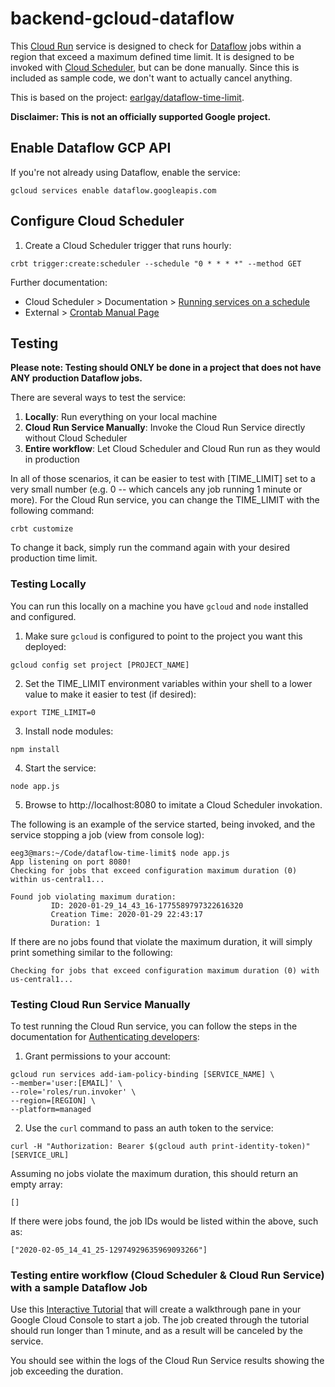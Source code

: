 # backend-gcloud-dataflow

This [Cloud Run](https://cloud.google.com/run/) service is designed to check for [Dataflow](https://cloud.google.com/dataflow/) jobs within a region that exceed a maximum defined time limit. It is designed to be invoked with [Cloud Scheduler](https://cloud.google.com/scheduler/), but can be done manually. Since this is included as sample code, we don't want to actually cancel anything.

This is based on the project: [earlgay/dataflow-time-limit](https://github.com/earlgay/dataflow-time-limit).

**Disclaimer: This is not an officially supported Google project.**

## Enable Dataflow GCP API

If you're not already using Dataflow, enable the service:

```
gcloud services enable dataflow.googleapis.com
```

## Configure Cloud Scheduler

1. Create a Cloud Scheduler trigger that runs hourly:

```
crbt trigger:create:scheduler --schedule "0 * * * *" --method GET
```

Further documentation:

-   Cloud Scheduler > Documentation > [Running services on a schedule](https://cloud.google.com/run/docs/triggering/using-scheduler)
-   External > [Crontab Manual Page](http://crontab.org/)

## Testing

**Please note: Testing should ONLY be done in a project that does not have ANY production Dataflow jobs.**

There are several ways to test the service:

1. **Locally**: Run everything on your local machine
2. **Cloud Run Service Manually**: Invoke the Cloud Run Service directly without Cloud Scheduler
3. **Entire workflow**: Let Cloud Scheduler and Cloud Run run as they would in production

In all of those scenarios, it can be easier to test with [TIME_LIMIT] set to a very small number (e.g. 0 -- which cancels any job running 1 minute or more). For the Cloud Run service, you can change the TIME_LIMIT with the following command:

```
crbt customize
```

To change it back, simply run the command again with your desired production time limit.

### Testing Locally

You can run this locally on a machine you have `gcloud` and `node` installed and configured.

1. Make sure `gcloud` is configured to point to the project you want this deployed:

```
gcloud config set project [PROJECT_NAME]
```

2. Set the TIME_LIMIT environment variables within your shell to a lower value to make it easier to test (if desired):

```
export TIME_LIMIT=0
```

3. Install node modules:

```
npm install
```

4. Start the service:

```
node app.js
```

5. Browse to http://localhost:8080 to imitate a Cloud Scheduler invokation.

The following is an example of the service started, being invoked, and the service stopping a job (view from console log):

```
eeg3@mars:~/Code/dataflow-time-limit$ node app.js
App listening on port 8080!
Checking for jobs that exceed configuration maximum duration (0) within us-central1...

Found job violating maximum duration:
         ID: 2020-01-29_14_43_16-1775589797322616320
         Creation Time: 2020-01-29 22:43:17
         Duration: 1
```

If there are no jobs found that violate the maximum duration, it will simply print something similar to the following:

```
Checking for jobs that exceed configuration maximum duration (0) with us-central1...

```

### Testing Cloud Run Service Manually

To test running the Cloud Run service, you can follow the steps in the documentation for [Authenticating developers](https://cloud.google.com/run/docs/authenticating/developers):

1. Grant permissions to your account:

```
gcloud run services add-iam-policy-binding [SERVICE_NAME] \
--member='user:[EMAIL]' \
--role='roles/run.invoker' \
--region=[REGION] \
--platform=managed
```

2. Use the `curl` command to pass an auth token to the service:

```
curl -H "Authorization: Bearer $(gcloud auth print-identity-token)" [SERVICE_URL]
```

Assuming no jobs violate the maximum duration, this should return an empty array:

```
[]
```

If there were jobs found, the job IDs would be listed within the above, such as:

```
["2020-02-05_14_41_25-12974929635969093266"]
```

### Testing entire workflow (Cloud Scheduler & Cloud Run Service) with a sample Dataflow Job

Use this [Interactive Tutorial](https://console.cloud.google.com/dataflow?walkthrough_tutorial_id=dataflow_index) that will create a walkthrough pane in your Google Cloud Console to start a job. The job created through the tutorial should run longer than 1 minute, and as a result will be canceled by the service.

You should see within the logs of the Cloud Run Service results showing the job exceeding the duration.
